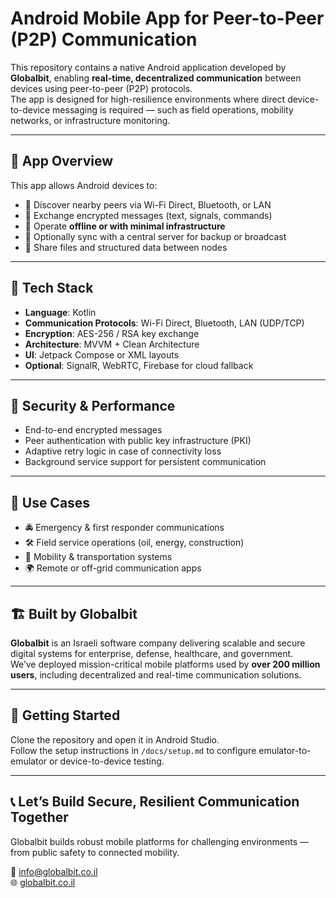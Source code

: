 # Android Mobile App for Peer-to-Peer (P2P) Communication

This repository contains a native Android application developed by **Globalbit**, enabling **real-time, decentralized communication** between devices using peer-to-peer (P2P) protocols.  
The app is designed for high-resilience environments where direct device-to-device messaging is required — such as field operations, mobility networks, or infrastructure monitoring.

---

## 📱 App Overview

This app allows Android devices to:
- 🔄 Discover nearby peers via Wi-Fi Direct, Bluetooth, or LAN
- 💬 Exchange encrypted messages (text, signals, commands)
- 🛜 Operate **offline or with minimal infrastructure**
- 📡 Optionally sync with a central server for backup or broadcast
- 📁 Share files and structured data between nodes

---

## 🧰 Tech Stack

- **Language**: Kotlin
- **Communication Protocols**: Wi-Fi Direct, Bluetooth, LAN (UDP/TCP)
- **Encryption**: AES-256 / RSA key exchange
- **Architecture**: MVVM + Clean Architecture
- **UI**: Jetpack Compose or XML layouts
- **Optional**: SignalR, WebRTC, Firebase for cloud fallback

---

## 🔐 Security & Performance

- End-to-end encrypted messages
- Peer authentication with public key infrastructure (PKI)
- Adaptive retry logic in case of connectivity loss
- Background service support for persistent communication

---

## 🧩 Use Cases

- 🚔 Emergency & first responder communications
- 🛠️ Field service operations (oil, energy, construction)
- 🚗 Mobility & transportation systems
- 🌍 Remote or off-grid communication apps

---

## 🏗 Built by Globalbit

**Globalbit** is an Israeli software company delivering scalable and secure digital systems for enterprise, defense, healthcare, and government.  
We’ve deployed mission-critical mobile platforms used by **over 200 million users**, including decentralized and real-time communication solutions.

---

## 📎 Getting Started

Clone the repository and open it in Android Studio.  
Follow the setup instructions in `/docs/setup.md` to configure emulator-to-emulator or device-to-device testing.

---

## 📞 Let’s Build Secure, Resilient Communication Together

Globalbit builds robust mobile platforms for challenging environments — from public safety to connected mobility.

📩 [info@globalbit.co.il](mailto:info@globalbit.co.il)  
🌐 [globalbit.co.il](https://globalbit.co.il)
